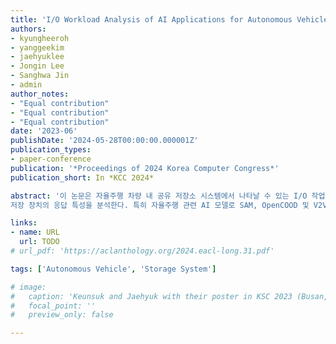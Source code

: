 ```yaml
---
title: 'I/O Workload Analysis of AI Applications for Autonomous Vehicles with Shared Storage'
authors:
- kyungheeroh
- yanggeekim
- jaehyuklee
- Jongin Lee
- Sanghwa Jin
- admin
author_notes:
- "Equal contribution"
- "Equal contribution"
- "Equal contribution"
date: '2023-06'
publishDate: '2024-05-28T00:00:00.000001Z'
publication_types:
- paper-conference
publication: '*Proceedings of 2024 Korea Computer Congress*'
publication_short: In *KCC 2024*

abstract: '이 논문은 자율주행 차량 내 공유 저장소 시스템에서 나타날 수 있는 I/O 작업 패턴과 이에 대응하는
저장 장치의 응답 특성을 분석한다. 특히 자율주행 관련 AI 모델로 SAM, OpenCOOD 및 V2VNet을 선 정하고, 이들이 발생시키는 데이터 읽기 및 쓰기 작업의 빈도와 지연시간 변동성을 분석했다. 이러한 분 석은 각 모델의 데이터 처리 요구 사항에 기반하여 실험적으로 저장 장치의 성능을 최적화하는 방향을 제시하며, 이를 기반으로 공유 저장소 시스템을 개선하여 자율주행 차량이 요구하는 실시간성을 유지하 는 데 사용될 수 있다.'

links:
- name: URL
  url: TODO
# url_pdf: 'https://aclanthology.org/2024.eacl-long.31.pdf'

tags: ['Autonomous Vehicle', 'Storage System']

# image:
#   caption: 'Keunsuk and Jaehyuk with their poster in KSC 2023 (Busan, South Korea)'
#   focal_point: ''
#   preview_only: false

---
```

